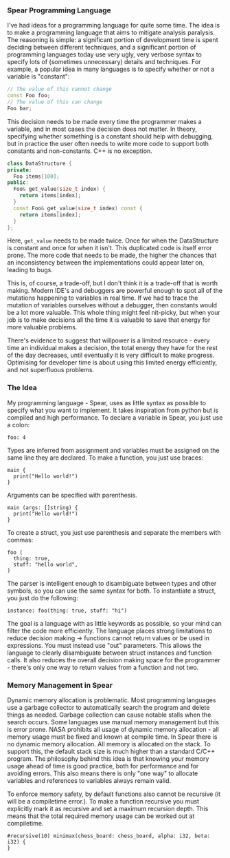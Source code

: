 ### Spear Programming Language

I've had ideas for a programming language for quite some time. The idea is to make a programming language that aims to mitigate analysis paralysis. The reasoning is simple: a significant portion of development time is spent deciding between different techniques, and a significant portion of programming languages today use very ugly, very verbose syntax to specify lots of (sometimes unnecessary)
details and techniques. For example, a popular idea in many languages is to specify whether or not a variable is "constant": 

```C++
// The value of this cannot change
const Foo foo;
// The value of this can change
Foo bar;
```

This decision needs to be made every time the programmer makes a variable, and in most cases the decision does not matter. In theory, specifying whether something is a constant should help with debugging, but in practice the user often needs to write more code to support both constants and non-constants. C++ is no exception. 

```C++
class DataStructure {
private:
  Foo items[100];
public:
  Foo& get_value(size_t index) {
    return items[index];
  }
  const Foo& get_value(size_t index) const {
    return items[index];
  }
};
```
Here, `get_value` needs to be made twice. Once for when the DataStructure is constant and once for when it isn't. This duplicated code is itself error prone. 
The more code that needs to be made, the higher the chances that an inconsistency between the implementations could appear later on, leading to bugs. 

This is, of course, a trade-off, but I don't think it is a trade-off that is worth making. Modern IDE's and debuggers are powerful enough to spot all of the mutations happening to
variables in real time. If we had to trace the mutation of variables ourselves without a debugger, then constants would be a lot more valuable. This whole thing might feel nit-picky, but when your job is to make decisions all the time it is valuable to save that energy for
more valuable problems. 

There's evidence to suggest that willpower is a limited resource - every time an individual makes a decision, the total energy they have for the rest of the day decreases, until eventually
it is very difficult to make progress. Optimising for developer time is about using this limited energy efficiently, and not superfluous problems.

### The Idea

My programming language - Spear, uses as little syntax as possible to specify what you want to implement. It takes inspiration from python but is compiled and high performance.
To declare a variable in Spear, you just use a colon: 

```
foo: 4
```

Types are inferred from assignment and variables must be assigned on the same line they are declared. To make a function, you just use braces:
```
main {
  print("Hello world!")
}
```
Arguments can be specified with parenthesis. 
```
main (args: []string) {
  print("Hello world!")
}
```
To create a struct, you just use parenthesis and separate the members with commas:
```
foo (
  thing: true,
  stuff: "hello world",
)
```
The parser is intelligent enough to disambiguate between types and other symbols, so you can use the same syntax for both. To instantiate a struct, you just
do the following: 
```
instance: foo(thing: true, stuff: "hi")
```

The goal is a language with as little keywords as possible, so your mind can filter the code more efficiently. The language places strong limitations to reduce 
decision making -> functions cannot return values or be used in expressions. You must instead use "out" parameters. This allows the language to clearly disambiguate 
between struct instances and function calls. It also reduces the overall decision making space for the programmer - there's only one way to return values from a function and not two. 

### Memory Management in Spear 

Dynamic memory allocation is problematic. Most programming languages use a garbage collector to automatically search the program and delete things as needed. Garbage collection can cause notable stalls when the search occurs. Some languages use manual memory management but this is error prone. NASA prohibits all usage of dynamic memory allocation - all memory usage must be fixed and known at compile time. In Spear there is no dynamic memory allocation. All memory is allocated on the stack. To support this, the default stack size is much higher than a standard C/C++ program. The philosophy behind this idea is that knowing your memory usage ahead of time is good practice, both for performance and for avoiding errors. This also means there is only "one way" to allocate variables and references to variables always remain valid. 

To enforce memory safety, by default functions also cannot be recursive (it will be a compiletime error.). To make a function recursive you must explicitly mark it as recursive and set a maximum recursion depth. This means that the total required memory usage can be worked out at compiletime.
```
#recursive(10) minimax(chess_board: chess_board, alpha: i32, beta: i32) {
}
```


